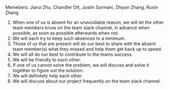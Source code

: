 Memebers: Jiarui Zhu, Chandler Ott, Justin Surmani, Zhiyun Zhang, Ruxin Zhang

1. When one of us is absent for an unavoidable reason, we will let the other team members know on the team slack channel, in advance when possible, as soon as possible afterwards when not.
2. We will each try to keep such absences to a minimum.
3. Those of us that are present will do our best to share with the absent team member(s) what they missed and help them get back up to speed.
4. We will all do our best to contribute to the teams success.
5. We will be friendly to each other.
6. If one of us cannot solve the problem, we will discuss and solve it together to figure out the solution.
7. We will definitely help each other.
8. We will discuss about our project frequently on the team slack channel.
